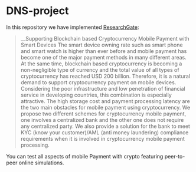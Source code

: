 # DNS-project

In this repository we have implemented [ResearchGate](https://scholarworks.utrgv.edu/cgi/viewcontent.cgi?article=1015&context=cs_fac):
> __Supporting Blockchain based Cryptocurrency Mobile Payment with Smart Devices 
> The smart device owning rate such as smart phone and smart watch is higher than ever before and mobile payment has become one of the major payment methods in many different areas. 
> At the same time, blockchain based cryptocurrency is becoming a non-negligible type of currency and the total value of all types of cryptocurrency has reached USD 200 billion. Therefore, it is a natural demand to support cryptocurrency payment on mobile devices.
> Considering the poor infrastructure and low penetration of financial service in developing countries,
this combination is especially attractive. 
> The high storage cost and payment processing latency are the two main obstacles for mobile payment using cryptocurrency. We propose two different schemes for cryptocurrency mobile payment, one involves a centralized bank and the other one does not require
any centralized party.
> We also provide a solution for the bank to meet KYC (know your customer)/AML (anti money laundering) compliance requirements when it is involved in cryptocurrency mobile payment processing.

You can test all aspects of mobile Payment with crypto featuring peer-to-peer online simulations. 
